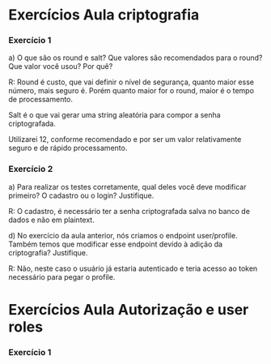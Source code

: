 # Exercícios Aula criptografia
### Exercício 1

a) O que são os round e salt? Que valores são recomendados para o round? Que valor você usou? Por quê?

R: Round é custo, que vai definir o nível de segurança, quanto maior esse número, mais seguro é.
Porém quanto maior for o round, maior é o tempo de processamento. 

Salt é o que vai gerar uma string aleatória para compor a senha criptografada. 

Utilizarei 12, conforme recomendado e por ser um valor relativamente seguro e de rápido processamento. 

### Exercício 2

a) Para realizar os testes corretamente, qual deles você deve modificar primeiro? O cadastro ou o login? Justifique.

R: O cadastro, é necessário ter a senha criptografada salva no banco de dados e não em plaintext.

d) No exercício da aula anterior, nós criamos o endpoint user/profile. Também temos que modificar esse endpoint devido à adição da criptografia? Justifique.

R: Não, neste caso o usuário já estaria autenticado e teria acesso ao token necessário para pegar o profile.

# Exercícios Aula Autorização e user roles

### Exercício 1